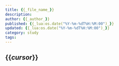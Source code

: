 ```yaml
---
title: {{_file_name_}}
description:
author: {{_author_}}
published: {{_lua:os.date("%Y-%m-%dT%H:%M:00")_}}
updated: {{_lua:os.date("%Y-%m-%dT%H:%M:00")_}}
category: study
tags:
---
```


## {{_cursor_}}
